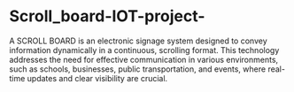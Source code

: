 # Scroll_board-IOT-project-
A SCROLL BOARD is an electronic signage system designed to convey information dynamically in a continuous, scrolling format. This technology addresses the need for effective communication in various environments, such as schools, businesses, public transportation, and events, where real-time updates and clear visibility are crucial.
